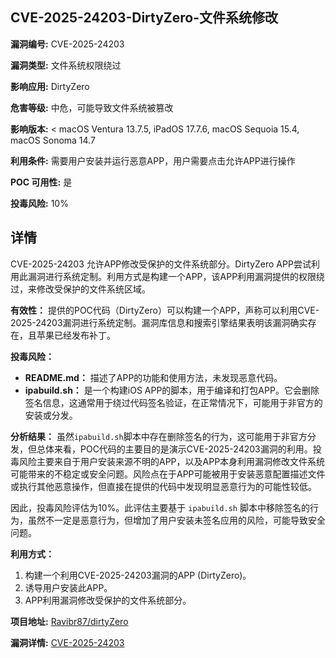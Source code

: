 ## CVE-2025-24203-DirtyZero-文件系统修改

**漏洞编号:** CVE-2025-24203

**漏洞类型:** 文件系统权限绕过

**影响应用:** DirtyZero

**危害等级:** 中危，可能导致文件系统被篡改

**影响版本:** < macOS Ventura 13.7.5, iPadOS 17.7.6, macOS Sequoia 15.4, macOS Sonoma 14.7

**利用条件:** 需要用户安装并运行恶意APP，用户需要点击允许APP进行操作

**POC 可用性:** 是

**投毒风险:** 10%

## 详情

CVE-2025-24203 允许APP修改受保护的文件系统部分。DirtyZero APP尝试利用此漏洞进行系统定制。利用方式是构建一个APP，该APP利用漏洞提供的权限绕过，来修改受保护的文件系统区域。

**有效性：**
提供的POC代码（DirtyZero）可以构建一个APP，声称可以利用CVE-2025-24203漏洞进行系统定制。漏洞库信息和搜索引擎结果表明该漏洞确实存在，且苹果已经发布补丁。

**投毒风险：**
*   **README.md：** 描述了APP的功能和使用方法，未发现恶意代码。
*   **ipabuild.sh：**  是一个构建iOS APP的脚本，用于编译和打包APP。它会删除签名信息，这通常用于绕过代码签名验证，在正常情况下，可能用于非官方的安装或分发。

**分析结果：**
虽然`ipabuild.sh`脚本中存在删除签名的行为，这可能用于非官方分发，但总体来看，POC代码的主要目的是演示CVE-2025-24203漏洞的利用。投毒风险主要来自于用户安装来源不明的APP，以及APP本身利用漏洞修改文件系统可能带来的不稳定或安全问题。风险点在于APP可能被用于安装恶意配置描述文件或执行其他恶意操作，但直接在提供的代码中发现明显恶意行为的可能性较低。

因此，投毒风险评估为10%。此评估主要基于 `ipabuild.sh` 脚本中移除签名的行为，虽然不一定是恶意行为，但增加了用户安装未签名应用的风险，可能导致安全问题。

**利用方式：**
1.  构建一个利用CVE-2025-24203漏洞的APP (DirtyZero)。
2.  诱导用户安装此APP。
3.  APP利用漏洞修改受保护的文件系统部分。

**项目地址:** [Ravibr87/dirtyZero](https://github.com/Ravibr87/dirtyZero)

**漏洞详情:** [CVE-2025-24203](https://nvd.nist.gov/vuln/detail/CVE-2025-24203)